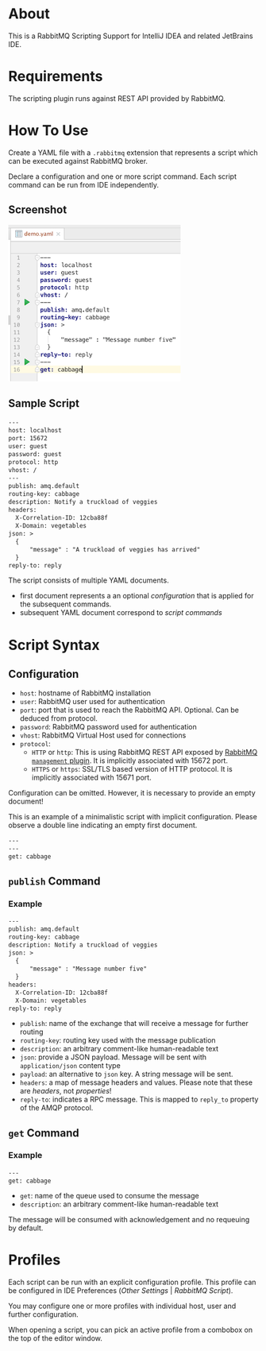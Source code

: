 About
=====
This is a RabbitMQ Scripting Support for IntelliJ IDEA and related
JetBrains IDE.

Requirements
============

The scripting plugin runs against REST API provided by RabbitMQ.

How To Use
==========
Create a YAML file with a `.rabbitmq` extension that represents a script which can be executed against RabbitMQ broker.

Declare a configuration and one or more script command. Each script command can be run from IDE independently.

Screenshot
----------

![Screenshot](screenshot.png)

Sample Script
-------------

    ---
    host: localhost
    port: 15672
    user: guest
    password: guest
    protocol: http
    vhost: /
    ---
    publish: amq.default
    routing-key: cabbage
    description: Notify a truckload of veggies
    headers:
      X-Correlation-ID: 12cba88f
      X-Domain: vegetables
    json: >
      {
          "message" : "A truckload of veggies has arrived"
      }
    reply-to: reply

The script consists of multiple YAML documents.

*    first document represents a an optional *configuration* that is applied for the subsequent commands.
*    subsequent YAML document correspond to *script commands*

Script Syntax
=============

Configuration
-------------

* `host`: hostname of RabbitMQ installation
* `user`: RabbitMQ user used for authentication
* `port`: port that is used to reach the RabbitMQ API. Optional. Can be deduced from protocol.
* `password`: RabbitMQ password used for authentication
* `vhost`: RabbitMQ Virtual Host used for connections
* `protocol`:
    * `HTTP` or `http`: This is using RabbitMQ REST API exposed by [RabbitMQ `management` plugin](https://www.rabbitmq.com/management.html). It is implicitly associated with 15672 port.
    * `HTTPS` or `https`: SSL/TLS based version of HTTP protocol. It is implicitly associated with 15671 port.

Configuration can be omitted. However, it is necessary to provide an empty document!

This is an example of a minimalistic script with implicit configuration.
Please observe a double line indicating an empty first document.

    ---
    ---
    get: cabbage

`publish` Command
-----------------

### Example

    ---
    publish: amq.default
    routing-key: cabbage
    description: Notify a truckload of veggies
    json: >
      {
          "message" : "Message number five"
      }
    headers:
      X-Correlation-ID: 12cba88f
      X-Domain: vegetables
    reply-to: reply


* `publish`: name of the exchange that will receive a message for further routing
* `routing-key`: routing key used with the message publication
* `description`: an arbitrary comment-like human-readable text
* `json`: provide a JSON payload. Message will be sent with `application/json` content type
* `payload`: an alternative to `json` key. A string message will be sent.
* `headers`: a map of message headers and values. Please note that these are *headers*, not *properties*!
* `reply-to`: indicates a RPC message. This is mapped to `reply_to` property of the AMQP protocol.

`get` Command
-------------

### Example

    ---
    get: cabbage

* `get`: name of the queue used to consume the message
* `description`: an arbitrary comment-like human-readable text

The message will be consumed with acknowledgement and no requeuing by default.

Profiles
========
Each script can be run with an explicit configuration profile. This profile
can be configured in IDE Preferences (*Other Settings* | *RabbitMQ Script*).

You may configure one or more profiles with individual host, user and further
configuration.

When opening a script, you can pick an active profile from a combobox on the
top of the editor window.